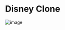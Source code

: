 # Disney Clone
![image](https://user-images.githubusercontent.com/84588706/184541132-58a0e2da-bb1b-45e9-8487-1050d75ef72f.png)
